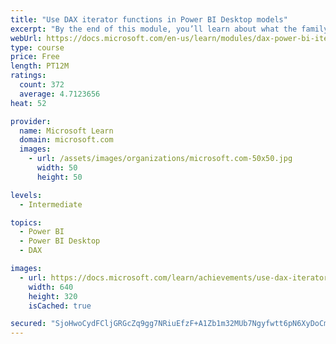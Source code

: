 ```yaml
---
title: "Use DAX iterator functions in Power BI Desktop models"
excerpt: "By the end of this module, you’ll learn about what the family of iterator functions can do and how to use them in your DAX calculations. Calculations will include custom summarizations, ranking, and concatenation."
webUrl: https://docs.microsoft.com/en-us/learn/modules/dax-power-bi-iterator-functions/
type: course
price: Free
length: PT12M
ratings:
  count: 372
  average: 4.7123656
heat: 52

provider:
  name: Microsoft Learn
  domain: microsoft.com
  images:
    - url: /assets/images/organizations/microsoft.com-50x50.jpg
      width: 50
      height: 50

levels:
  - Intermediate

topics:
  - Power BI
  - Power BI Desktop
  - DAX

images:
  - url: https://docs.microsoft.com/learn/achievements/use-dax-iterator-functions-power-bi-desktop-social.png
    width: 640
    height: 320
    isCached: true

secured: "SjoHwoCydFCljGRGcZq9gg7NRiuEfzF+A1Zb1m32MUb7Ngyfwtt6pN6XyDoCmmRo0K6uiM/Gv7YGUk0EOMhCqYKoJLXWfMRBE5Z5Tq7TSJQd8vKIGbn6NaH2zoBF9qMldZBKs6FgkXyS5eG6/OhioeGi12jd/Au90u0fapdUPPas0b1qk4eu18Jbc2QcrFCocRCnSWs2n9BgRDcgrb+9FwW7yZO4dTEDTYY6yCtGoVzHLbgNqHKbt+CZKQp6Ei+QC9Q+VnfK0E/IJdrQHTVTnhNA/LAPdU1RA2ldVXyLa2/5O7hGEO5dNge2WRyr8S+r+sNEPPdqGSSkcHuz/FP9+yQ1sPIPFlqRP0LBR2X0kxOttNaKQd8XIhxo9Z+9JOkr+pw6+7vDxdUz1y/EukuD6VEkh/p6vhYyFTW0Xv5VNzo=;NM4ULHxI4PCrRjhwLNZPWQ=="
---
```


